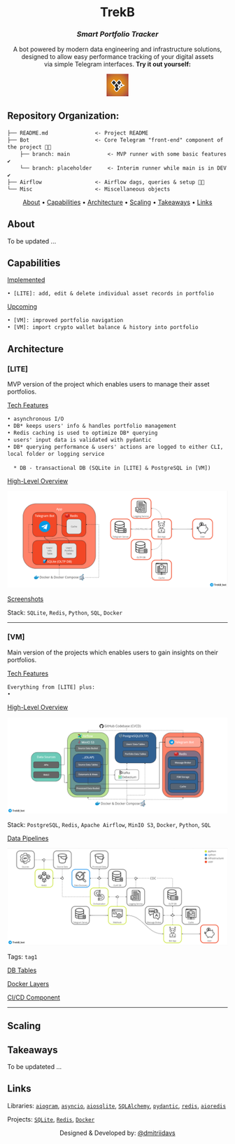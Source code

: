 <div align="center">

# TrekB
### *Smart Portfolio Tracker*

A bot powered by modern data engineering and infrastructure solutions,\
designed to allow easy performance tracking of your digital assets\
via simple Telegram interfaces. **Try it out yourself:**

<a href="https://t.me/TrekB_bot">
  <img src="Misc/pics/TrekB_logo.png" alt="TrekB Logo" title="https://t.me/TrekB_bot" style="width:10% ; height:10%">
</a>

</div>

## Repository Organization:

    ├── README.md               <- Project README
    ├── Bot                     <- Core Telegram "front-end" component of the project 👨‍💻
        ├── branch: main            <- MVP runner with some basic features ✔️
        └── branch: placeholder     <- Interim runner while main is in DEV ✔️
    ├── Airflow                 <- Airflow dags, queries & setup 👨‍💻
    └── Misc                    <- Miscellaneous objects

<div align="center">

[About](#about) •
[Capabilities](#capabilities) •
[Architecture](#architecture) •
[Scaling](#scaling) •
[Takeaways](#takeaways) •
[Links](#links)

</div>

## About

To be updated ...

## Capabilities
    
<ins>Implemented</ins>

    • [LITE]: add, edit & delete individual asset records in portfolio
    
<ins>Upcoming</ins>

    • [VM]: improved portfolio navigation
    • [VM]: import crypto wallet balance & history into portfolio

## Architecture

### [LITE]

MVP version of the project which enables users to manage their asset portfolios.

<ins>Tech Features</ins>

    • asynchronous I/O
    • DB* keeps users' info & handles portfolio management
    • Redis caching is used to optimize DB* querying
    • users' input data is validated with pydantic
    • DB* querying performance & users' actions are logged to either CLI, local folder or logging service
    
      * DB - transactional DB (SQLite in [LITE] & PostgreSQL in [VM])
    
<ins>High-Level Overview</ins>

![LITE Architecture](Misc/pics/lite_arch_high_lvl.png?raw=true "LITE Architecture")

<ins>Screenshots</ins>

Stack: `SQLite`, `Redis`, `Python`, `SQL`, `Docker`

---

### [VM]

Main version of the projects which enables users to gain insights on their portfolios.

<ins>Tech Features</ins>

    Everything from [LITE] plus:
    • 

<ins>High-Level Overview</ins>

![VM Architecture](Misc/pics/arch_high_lvl.png?raw=true "High-Level Architecture")

Stack: `PostgreSQL`, `Redis`, `Apache Airflow`, `MinIO S3`, `Docker`,
`Python`, `SQL`

<ins>Data Pipelines</ins>

![Data Pipelines](Misc/pics/data_pipelines.png?raw=true "Data Pipelines")

Tags: `tag1`

<ins>DB Tables</ins>

<ins>Docker Layers</ins>

<ins>CI/CD Component</ins>

---

## Scaling

## Takeaways

To be updateted ...

## Links

Libraries:
[`aiogram`](https://github.com/aiogram/aiogram),
[`asyncio`](https://github.com/python/asyncio),
[`aiosqlite`](https://github.com/omnilib/aiosqlite),
[`SQLAlchemy`](https://github.com/sqlalchemy/sqlalchemy),
[`pydantic`](https://github.com/pydantic/pydantic),
[`redis`](https://github.com/redis/redis),
[`aioredis`](https://github.com/aio-libs/aioredis-py)

Projects:
[`SQLite`](https://sqlite.org/index.html),
[`Redis`](https://redis.io/),
[`Docker`](https://www.docker.com/)



<div align="center">

Designed & Developed by: [@dmitriidavs](https://www.linkedin.com/in/dmitriidavs/)

</div>
